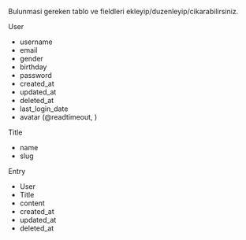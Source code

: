 Bulunmasi gereken tablo ve fieldleri ekleyip/duzenleyip/cikarabilirsiniz.


User
  - username
  - email
  - gender
  - birthday
  - password
  - created_at  
  - updated_at
  - deleted_at
  - last_login_date
  - avatar (@readtimeout, )

Title
  - name
  - slug

Entry
  - User
  - Title
  - content
  - created_at
  - updated_at
  - deleted_at
  
